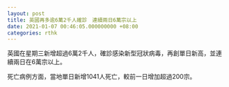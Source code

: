 ```yaml
---
layout: post
title: 英國再多逾6萬2千人確診　連續兩日6萬宗以上
date: 2021-01-07 00:46:05.000000000 +08:00
categories: rthk
---
```


英國在星期三新增超過6萬2千人，確診感染新型冠狀病毒，再創單日新高，並連續兩日在6萬宗以上。

死亡病例方面，當地單日新增1041人死亡，較前一日增加超過200宗。
